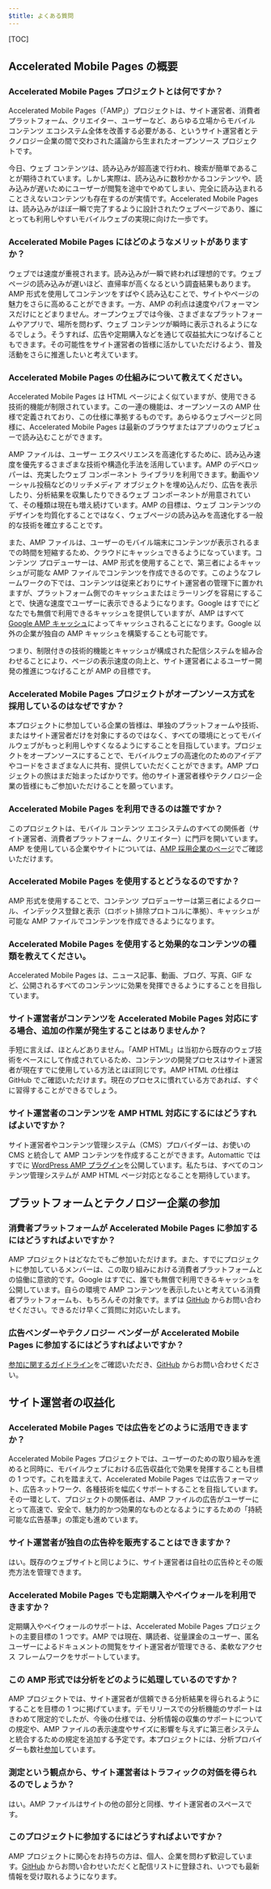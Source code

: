 ```yaml
---
$title: よくある質問
---
```


[TOC]

## Accelerated Mobile Pages の概要

### Accelerated Mobile Pages プロジェクトとは何ですか？

Accelerated Mobile Pages（「AMP」）プロジェクトは、サイト運営者、消費者プラットフォーム、クリエイター、ユーザーなど、あらゆる立場からモバイル コンテンツ エコシステム全体を改善する必要がある、というサイト運営者とテクノロジー企業の間で交わされた議論から生まれたオープンソース プロジェクトです。

今日、ウェブ コンテンツは、読み込みが超高速で行われ、検索が簡単であることが期待されています。しかし実際は、読み込みに数秒かかるコンテンツや、読み込みが遅いためにユーザーが閲覧を途中でやめてしまい、完全に読み込まれることさえないコンテンツも存在するのが実情です。Accelerated Mobile Pages は、読み込みがほぼ一瞬で完了するように設計されたウェブページであり、誰にとっても利用しやすいモバイルウェブの実現に向けた一歩です。

### Accelerated Mobile Pages にはどのようなメリットがありますか？

ウェブでは速度が重視されます。読み込みが一瞬で終われば理想的です。ウェブページの読み込みが遅いほど、直帰率が高くなるという調査結果もあります。AMP 形式を使用してコンテンツをすばやく読み込むことで、サイトやページの魅力をさらに高めることができます。一方、AMP の利点は速度やパフォーマンスだけにとどまりません。オープンウェブでは今後、さまざまなプラットフォームやアプリで、場所を問わず、ウェブ コンテンツが瞬時に表示されるようになるでしょう。そうすれば、広告や定期購入などを通じて収益拡大につなげることもできます。その可能性をサイト運営者の皆様に活かしていただけるよう、普及活動をさらに推進したいと考えています。

### Accelerated Mobile Pages の仕組みについて教えてください。

Accelerated Mobile Pages は HTML ページによく似ていますが、使用できる技術的機能が制限されています。この一連の機能は、オープンソースの AMP 仕様で定義されており、この仕様に準拠するものです。あらゆるウェブページと同様に、Accelerated Mobile Pages は最新のブラウザまたはアプリのウェブビューで読み込むことができます。

AMP ファイルは、ユーザー エクスペリエンスを高速化するために、読み込み速度を優先するさまざまな技術や構造化手法を活用しています。AMP のデベロッパーは、充実したウェブ コンポーネント ライブラリを利用できます。動画やソーシャル投稿などのリッチメディア オブジェクトを埋め込んだり、広告を表示したり、分析結果を収集したりできるウェブ コンポーネントが用意されていて、その種類は現在も増え続けています。AMP の目標は、ウェブ コンテンツのデザインを均質化することではなく、ウェブページの読み込みを高速化する一般的な技術を確立することです。

また、AMP ファイルは、ユーザーのモバイル端末にコンテンツが表示されるまでの時間を短縮するため、クラウドにキャッシュできるようになっています。コンテンツ プロデューサーは、AMP 形式を使用することで、第三者によるキャッシュが可能な AMP ファイルでコンテンツを作成できるのです。このようなフレームワークの下では、コンテンツは従来どおりにサイト運営者の管理下に置かれますが、プラットフォーム側でのキャッシュまたはミラーリングを容易にすることで、快適な速度でユーザーに表示できるようになります。Google はすでにどなたでも無償で利用できるキャッシュを提供していますが、AMP はすべて [Google AMP キャッシュ](https://developers.google.com/amp/cache/)によってキャッシュされることになります。Google 以外の企業が独自の AMP キャッシュを構築することも可能です。

つまり、制限付きの技術的機能とキャッシュが構成された配信システムを組み合わせることにより、ページの表示速度の向上と、サイト運営者によるユーザー開発の推進につなげることが AMP の目標です。

### Accelerated Mobile Pages プロジェクトがオープンソース方式を採用しているのはなぜですか？

本プロジェクトに参加している企業の皆様は、単独のプラットフォームや技術、またはサイト運営者だけを対象にするのではなく、すべての環境にとってモバイルウェブがもっと利用しやすくなるようにすることを目指しています。プロジェクトをオープンソースにすることで、モバイルウェブの高速化のためのアイデアやコードをさまざまな人に共有、提供していただくことができます。AMP プロジェクトの旅はまだ始まったばかりです。他のサイト運営者様やテクノロジー企業の皆様にもご参加いただけることを願っています。

### Accelerated Mobile Pages を利用できるのは誰ですか？

このプロジェクトは、モバイル コンテンツ エコシステムのすべての関係者（サイト運営者、消費者プラットフォーム、クリエイター）に門戸を開いています。AMP を使用している企業やサイトについては、[AMP 採用企業のページ](/who)でご確認いただけます。

### Accelerated Mobile Pages を使用するとどうなるのですか？

AMP 形式を使用することで、コンテンツ プロデューサーは第三者によるクロール、インデックス登録と表示（ロボット排除プロトコルに準拠）、キャッシュが可能な AMP ファイルでコンテンツを作成できるようになります。

### Accelerated Mobile Pages を使用すると効果的なコンテンツの種類を教えてください。

Accelerated Mobile Pages は、ニュース記事、動画、ブログ、写真、GIF など、公開されるすべてのコンテンツに効果を発揮できるようにすることを目指しています。

### サイト運営者がコンテンツを Accelerated Mobile Pages 対応にする場合、追加の作業が発生することはありませんか？

手短に言えば、ほとんどありません。「AMP HTML」は当初から既存のウェブ技術をベースにして作成されているため、コンテンツの開発プロセスはサイト運営者が現在すでに使用している方法とほぼ同じです。AMP HTML の仕様は GitHub でご確認いただけます。現在のプロセスに慣れている方であれば、すぐに習得することができるでしょう。

### サイト運営者のコンテンツを AMP HTML 対応にするにはどうすればよいですか？

サイト運営者やコンテンツ管理システム（CMS）プロバイダーは、お使いの CMS と統合して AMP コンテンツを作成することができます。Automattic ではすでに [WordPress AMP プラグイン](https://wordpress.org/plugins/amp/)を公開しています。私たちは、すべてのコンテンツ管理システムが AMP HTML ページ対応となることを期待しています。

## プラットフォームとテクノロジー企業の参加

### 消費者プラットフォームが Accelerated Mobile Pages に参加するにはどうすればよいですか？

AMP プロジェクトはどなたでもご参加いただけます。また、すでにプロジェクトに参加しているメンバーは、この取り組みにおける消費者プラットフォームとの協働に意欲的です。Google はすでに、誰でも無償で利用できるキャッシュを公開しています。自らの環境で AMP コンテンツを表示したいと考えている消費者プラットフォームも、もちろんその対象です。まずは [GitHub](https://github.com/ampproject/amphtml/issues/new) からお問い合わせください。できるだけ早くご質問に対応いたします。

### 広告ベンダーやテクノロジー ベンダーが Accelerated Mobile Pages に参加するにはどうすればよいですか？

[参加に関するガイドライン](https://github.com/ampproject/amphtml/tree/master/3p#ads)をご確認いただき、[GitHub](https://github.com/ampproject/amphtml/issues/new) からお問い合わせください。

## サイト運営者の収益化

### Accelerated Mobile Pages では広告をどのように活用できますか？

Accelerated Mobile Pages プロジェクトでは、ユーザーのための取り組みを進めると同時に、モバイルウェブにおける広告収益化で効果を発揮することも目標の 1 つです。これを踏まえて、Accelerated Mobile Pages では広告フォーマット、広告ネットワーク、各種技術を幅広くサポートすることを目指しています。その一環として、プロジェクトの関係者は、AMP ファイルの広告がユーザーにとって高速で、安全で、魅力的かつ効果的なものとなるようにするための「持続可能な広告基準」の策定も進めています。

### サイト運営者が独自の広告枠を販売することはできますか？

はい。既存のウェブサイトと同じように、サイト運営者は自社の広告枠とその販売方法を管理できます。

### Accelerated Mobile Pages でも定期購入やペイウォールを利用できますか？

定期購入やペイウォールのサポートは、Accelerated Mobile Pages プロジェクトの主要目標の 1 つです。AMP では現在、購読者、従量課金のユーザー、匿名ユーザーによるドキュメントの閲覧をサイト運営者が管理できる、柔軟なアクセス フレームワークをサポートしています。

### この AMP 形式では分析をどのように処理しているのですか？

AMP プロジェクトでは、サイト運営者が信頼できる分析結果を得られるようにすることを目標の 1 つに掲げています。デモリリースでの分析機能のサポートはきわめて限定的でしたが、今後の仕様では、分析情報の収集のサポートについての規定や、AMP ファイルの表示速度やサイズに影響を与えずに第三者システムと統合するための規定を追加する予定です。本プロジェクトには、分析プロバイダーも数社[参加](https://www.ampproject.org/who/#analytics)しています。

### 測定という観点から、サイト運営者はトラフィックの対価を得られるのでしょうか？

はい。AMP ファイルはサイトの他の部分と同様、サイト運営者のスペースです。

### このプロジェクトに参加するにはどうすればよいですか？

AMP プロジェクトに関心をお持ちの方は、個人、企業を問わず歓迎しています。[GitHub](https://github.com/ampproject/amphtml/issues/new) からお問い合わせいただくと配信リストに登録され、いつでも最新情報を受け取れるようになります。
